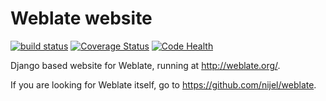 # Weblate website

[![build status](https://secure.travis-ci.org/nijel/weblate-web.png)](https://travis-ci.org/nijel/weblate-web)
[![Coverage Status](http://codecov.io/github/nijel/weblate/coverage.svg?branch=master)](http://codecov.io/github/nijel/weblate?branch=master)
[![Code Health](https://landscape.io/github/nijel/weblate-web/master/landscape.svg?style=flat)](https://landscape.io/github/nijel/weblate-web/master)

Django based website for Weblate, running at <http://weblate.org/>.

If you are looking for Weblate itself, go to <https://github.com/nijel/weblate>.
